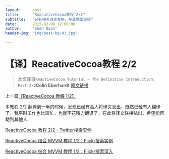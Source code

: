```yaml
---
layout:     post
title:      "ReacativeCocoa教程 2/2"
subtitle:   "已有相关译文发布，在此贴出链接"
date:       2015-02-09 12:00:00
author:     "Shen Quan"
header-img: "img/post-bg-03.jpg"

---
```

# 【译】ReacativeCocoa教程 2/2
> 本文译自```ReactiveCocoa Tutorial – The Definitive Introduction: Part 2/2```**Colin Eberhardt** [原文链接](http://www.raywenderlich.com/62796/reactivecocoa-tutorial-pt2)

上一篇[【ReactiveCocoa 教程 1/2】](http://devshen.github.io/2015/02/08/ReactiveCocoaTutorial-1/) 

本教程 2/2 翻译到一半的时候，发现已经有高人将译文发出，既然已经有人翻译了，我平时工作也比较忙，也就不花精力翻译了，在此将译文联接贴出，希望能帮助到其他人:

[ReactiveCocoa 教程 2/2 - Twitter搜索实例](http://southpeak.github.io/blog/2014/08/02/reactivecocoazhi-nan-er-:twittersou-suo-shi-li/)

[ReactiveCocoa 结合 MVVM 教程 1/2：Flickr搜索实例](http://southpeak.github.io/blog/2014/08/08/mvvmzhi-nan-yi-:flickrsou-suo-shi-li/)

[ReactiveCocoa 结合 MVVM 教程 1/2：Flickr搜索深入](http://southpeak.github.io/blog/2014/08/12/mvvmzhi-nan-er-:flickrsou-suo-shen-ru/)

